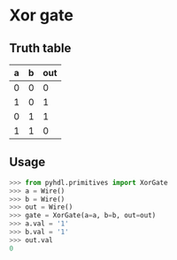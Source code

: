 # Xor gate

## Truth table

| a | b | out |
|---|---|-----|
| 0 | 0 |  0  |
| 1 | 0 |  1  |
| 0 | 1 |  1  |
| 1 | 1 |  0  |

## Usage

```python
>>> from pyhdl.primitives import XorGate
>>> a = Wire()
>>> b = Wire()
>>> out = Wire()
>>> gate = XorGate(a=a, b=b, out=out)
>>> a.val = '1'
>>> b.val = '1'
>>> out.val
0
```